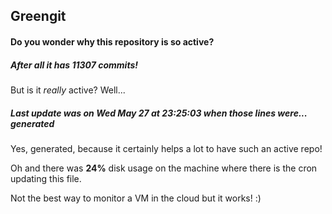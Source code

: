## Greengit

#### Do you wonder why this repository is so active?

##### After all it has 11307 commits!

But is it *really* active? Well...

##### Last update was on Wed May 27 at 23:25:03 when those lines were... generated

Yes, generated, because it certainly helps a lot to have such an active repo!

Oh and there was **24%** disk usage on the machine
where there is the cron updating this file.

Not the best way to monitor a VM in the cloud but it works! :)
